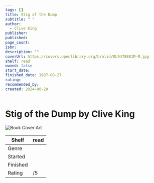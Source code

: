 ```yaml
---
tags: []
title: Stig of the Dump
subtitle: " "
author:
  - Clive King
publisher: 
published: 
page_count: 
isbn: 
description: ""
coverUrl: https://covers.openlibrary.org/b/olid/OL9478881M-M.jpg
shelf: read
owned: false
start_date: 
finished_date: 1987-08-27
rating: 
recommended_by: 
created: 2024-08-28
---
```


# Stig of the Dump by Clive King

![Book Cover Art](https://covers.openlibrary.org/b/olid/OL9478881M-M.jpg)

| Shelf | read |
| --- | --- |
| Genre |  |
| Started |  |
| Finished |  |
| Rating | /5 |

